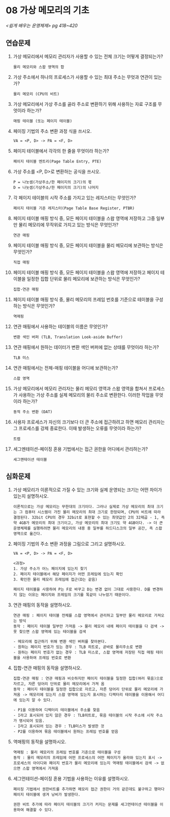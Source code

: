 # 08 가상 메모리의 기초

*<쉽게 배우는 운영체제> pg 418~420*



## 연습문제

1. 가상 메모리에서 메모리 관리자가 사용할 수 있는 전체 크기는 어떻게 결정되는가?

   ```
   물리 메모리와 스왑 영역의 합
   ```

2. 가상 주소에서 하나의 프로세스가 사용할 수 있는 최대 주소는 무엇과 연관이 있는가?

   ```
   물리 메모리 (CPU의 비트)
   ```

3. 가상 메모리에서 가상 주소를 골라 주소로 변환하기 위해 사용하는 자료 구조를 무엇이라 하는가?

   ```
   매핑 테이블 (또는 페이지 테이블)
   ```
   
4. 페이징 기법의 주소 변환 과정 식을 쓰시오.

   ```
   VA = <P, D> -> PA = <F, D>
   ```

5. 페이지 테이블에서 각각의 한 줄을 무엇이라 하는가?

   ```
   페이지 테이블 엔트리(Page Table Entry, PTE)
   ```

6. 가상 주소를 <P, D>로 변환하는 공식을 쓰시오.

   ```
   P = 나눗셈(가상주소/한 페이지의 크기)의 몫
   D = 나눗셈(가상주소/한 페이지의 크기)의 나머지
   ```

7. 각 페이지 테이블의 시작 주소를 가지고 있는 레지스터는 무엇인가?

   ```
   페이지 테이블 기준 레지스터(Page Table Base Register, PTBR)
   ```

8. 페이지 테이블 매핑 방식 중, 모든 페이지 테이블을 스왑 영역에 저장하고 그중 일부만 물리 메모리에 무작위로 가지고 있는 방식은 무엇인가?

   ```
   연관 매핑
   ```

9. 페이지 테이블 매핑 방식 중, 모든 페이지 테이블을 물리 메모리에 보관하는 방식은 무엇인가?

   ```
   직접 매핑
   ```

10. 페이지 테이블 매핑 방식 중, 모든 페이지 테이블을 스왑 영역에 저장하고 페이지 테이블을 일정한 집합 단위로 물리 메모리에 보관하는 방식은 무엇인가?

    ```
    집합-연관 매핑
    ```

11. 페이지 테이블 매핑 방식 중, 물리 메모리의 프레임 번호를 기준으로 테이블을 구성하는 방식은 무엇인가?

    ```
    역매핑
    ```

12. 연관 매핑에서 사용하는 테이블의 이름은 무엇인가?

    ```
    변환 색인 버퍼 (TLB, Translation Look-aside Buffer)
    ```

13. 연관 매핑에서 원하는 데이터가 변환 색인 버퍼에 없는 상태를 무엇이라 하는가?

    ```
    TLB 미스
    ```

14. 연관 매핑에서는 전체-매핑 테이블을 어디에 보관하는가?

    ```
    스왑 영역
    ```

15. 가상 메모리에서 메모리 관리자는 물리 메모리 영역과 스왑 영역을 합쳐서 프로세스가 사용하는 가상 주소를 실제 메모리의 물리 주소로 변환한다. 이러한 작업을 무엇이라 하는가?

    ```
    동적 주소 변환 (DAT)
    ```

16. 사용자 프로세스가 자신의 크기보다 더 큰 주소에 접근하려고 하면 메모리 관리자는 그 프로세스를 강제 종료한다. 이때 발생하는 오류를 무엇이라 하는가? 

    ```
    트랩
    ```

17. 세그멘테이션-페이징 혼용 기법에서는 접근 권한을 어디에서 관리하는가?

    ```
    세그멘테이션 테이블
    ```



## 심화문제

1. 가상 메모리가 이론적으로 가질 수 있는 크기와 실제 운영되는 크기는 어떤 차이가 있는지 설명하시오.

   ```
   이론적으로는 가상 메모리는 무한대의 크기이다. 그러나 실제로 가상 메모리의 최대 크기는 그 컴퓨터 시스템이 가진 물리 메모리의 최대 크기로 한정되며, CPU의 비트에 따라 결정된다. 32bit CPU의 경우 32bit로 표현할 수 있는 최댓값인 2의 32제곱 - 1, 즉 약 4GB가 메모리의 최대 크기이고, 가상 메모리의 최대 크기도 약 4GB이다. -> 더 큰 운영체제를 실행하려면 물리 메모리의 내용 중 일부를 하드디스크의 일부 공간, 즉 스왑 영역으로 옮긴다.
   ```

2. 페이징 기법의 주소 변환 과정을 그림으로 그리고 설명하시오.

   ```
   VA = <P, D> -> PA = <F, D>
   
   <과정>
   1. 가상 주소가 어느 페이지에 있는지 찾기
   2. 페이지 테이블에서 해당 페이지가 어떤 프레임에 있는지 확인
   3. 확인한 물리 메모리 프레임에 접근(D는 같음)
   
   페이지 테이블을 사용하여 P는 F로 바꾸고 D는 변경 없이 그대로 사용한다. D를 변경하지 않는 이유는 페이지와 프레임의 크기를 똑같이 나누었기 때문이다.
   ```

3. 연관 매핑의 동작을 설명하시오.

   ```
   연관 매핑 : 페이지 테이블 전체를 스왑 영역에서 관리하고 일부만 물리 메모리로 가져오는 방식
   동작 : 페이지 테이블 일부만 가져옴 -> 물리 메모리 내에 페이지 테이블을 다 검색 -> 못 찾으면 스왑 영역에 있는 테이블을 검색
   
   - 메모리에 접근하기 위해 변환 색인 버퍼를 찾아본다.
   - 원하는 페이지 번호가 있는 경우 : TLB 히트로, 곧바로 물리주소로 변환
   - 원하는 페이지 번호가 없는 경우 : TLB 미스로, 스왑 영역에 저장된 직접 매핑 테이블을 사용하여 프레임 번호로 변환
   ```

4. 집합-연관 매핑의 동작을 설명하시오.

   ```
   집합-연관 매핑 : 연관 매핑과 비슷하지만 페이지 테이블을 일정한 집합(여러 묶음)으로 자르고, 자른 덩어리 단위로 물리 메모리에서 가져 옴
   동작 : 페이지 테이블을 일정한 집합으로 자르고, 자른 덩어리 단위로 물리 메모리에 가져옴 -> 메모리에 있는지 스왑 영역에 있는지 표시하는 디렉터리 테이블을 이용해서 어디에 있는지 알 수 있다.
   
   - P1을 이용하여 디렉터리 테이블에서 주소를 찾음
   - I라고 표시되어 있지 않은 경우 : TLB히트로, 묶음 테이블의 시작 주소에 시작 주소가 명시되어 있음.
   - I라고 표시되어 있는 경우 : TLB미스가 발생한 것
   - P2를 이용하여 묶음 테이블에서 원하는 프레임 번호를 얻음
   ```

5. 역매핑의 동작을 설명하시오.

   ```
   역매핑 : 물리 메모리의 프레임 번호를 기준으로 테이블을 구성
   동작 : 물리 메모리의 프레임에 어떤 프로세스의 어떤 페이지가 올라와 있는지 표시 -> 프로세스의 아이디와 페이지 번호가 물리 메모리에 있는지 역매핑 테이블에서 검색 -> 없으면 스왑 영역에서 가져옴
   ```

6. 세그먼테이션-페이징 혼용 기법을 사용하는 이유를 설명하시오.

   ```
   페이징 기법에서 권한비트를 추가하면 메모리 접근 권한이 거의 같은데도 불구하고 행마다 페이지 테이블에 생겨 낭비가 발생한다.
   
   권한 비트 추가에 따라 페이지 테이블의 크기가 커지는 문제를 세그먼테이션 테이블을 이용하여 해결할 수 있다.
   ```
